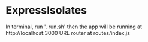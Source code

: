 # ExpressIsolates

In terminal, run '. run.sh'
then the app will be running at http://localhost:3000
URL router at routes/index.js


